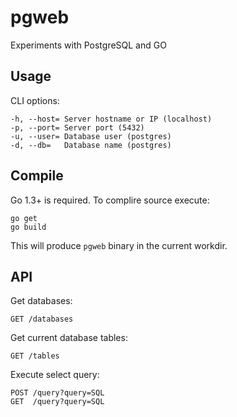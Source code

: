 # pgweb

Experiments with PostgreSQL and GO

## Usage

CLI options:

```
-h, --host= Server hostname or IP (localhost)
-p, --port= Server port (5432)
-u, --user= Database user (postgres)
-d, --db=   Database name (postgres)
```

## Compile

Go 1.3+ is required. To complire source execute:

```
go get
go build
```

This will produce `pgweb` binary in the current workdir.

## API

Get databases:

```
GET /databases
```

Get current database tables:

```
GET /tables
```

Execute select query:

```
POST /query?query=SQL
GET  /query?query=SQL
```